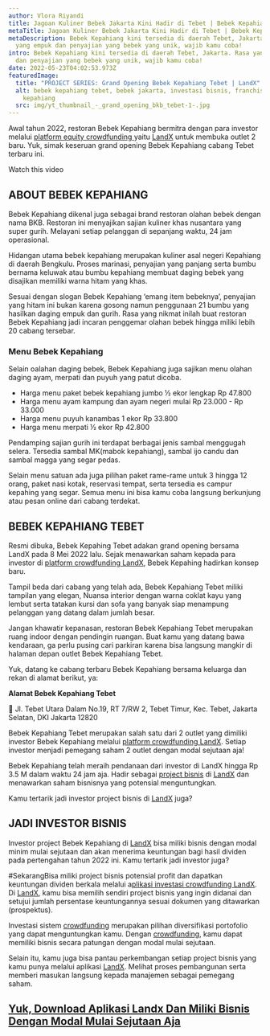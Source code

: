 ```yaml
---
author: Vlora Riyandi
title: Jagoan Kuliner Bebek Jakarta Kini Hadir di Tebet | Bebek Kepahiang
metaTitle: Jagoan Kuliner Bebek Jakarta Kini Hadir di Tebet | Bebek Kepahiang
metaDescription: Bebek Kepahiang kini tersedia di daerah Tebet, Jakarta. Rasa
  yang empuk dan penyajian yang bebek yang unik, wajib kamu coba!
intro: Bebek Kepahiang kini tersedia di daerah Tebet, Jakarta. Rasa yang empuk
  dan penyajian yang bebek yang unik, wajib kamu coba!
date: 2022-05-23T04:02:53.973Z
featuredImage:
  title: "PROJECT SERIES: Grand Opening Bebek Kepahiang Tebet | LandX"
  alt: bebek kepahiang tebet, bebek jakarta, investasi bisnis, franchise bebek
    kepahiang
  src: img/yt_thumbnail_-_grand_opening_bkb_tebet-1-.jpg
---
```

Awal tahun 2022, restoran Bebek Kepahiang bermitra dengan para investor melalui [platform equity crowdfunding ](https://landx.id/)yaitu [LandX](https://landx.id/) untuk membuka outlet 2 baru. Yuk, simak keseruan grand opening Bebek Kepahiang cabang Tebet terbaru ini.

Watch this video

## ABOUT BEBEK KEPAHIANG

Bebek Kepahiang dikenal juga sebagai brand restoran olahan bebek dengan nama BKB. Restoran ini menyajikan sajian kuliner khas nusantara yang super gurih. Melayani setiap pelanggan di sepanjang waktu, 24 jam operasional.

Hidangan utama bebek kepahiang merupakan kuliner asal negeri Kepahiang di daerah Bengkulu. Proses marinasi, penyajian yang panjang serta bumbu bernama keluwak atau bumbu kepahiang membuat daging bebek yang disajikan memiliki warna hitam yang khas. 

Sesuai dengan slogan Bebek Kepahiang ‘emang item bebeknya’, penyajian yang hitam ini bukan karena gosong namun penggunaan 21 bumbu yang hasilkan daging empuk dan gurih. Rasa yang nikmat inilah buat restoran Bebek Kepahiang jadi incaran penggemar olahan bebek hingga miliki lebih 20 cabang tersebar.

### Menu Bebek Kepahiang

Selain oalahan daging bebek, Bebek Kepahiang juga sajikan menu olahan daging ayam, merpati dan puyuh yang patut dicoba. 

* Harga menu paket bebek kepahiang jumbo ½ ekor lengkap Rp 47.800
* Harga menu ayam kampung dan ayam negeri mulai Rp 23.000 - Rp 33.000
* Harga menu puyuh kanambas 1 ekor Rp 33.800
* Harga menu merpati ½ ekor Rp 42.800

Pendamping sajian gurih ini terdapat berbagai jenis sambal menggugah selera. Tersedia sambal MK(mabok kepahiang), sambal ijo candu dan sambal magga yang segar pedas.

Selain menu satuan ada juga pilihan paket rame-rame untuk 3 hingga 12 orang, paket nasi kotak, reservasi tempat, serta tersedia es campur kepahing yang segar. Semua menu ini bisa kamu coba langsung berkunjung atau pesan online dari cabang terdekat.

## BEBEK KEPAHIANG TEBET

Resmi dibuka, Bebek Kepahing Tebet adakan grand opening bersama LandX pada 8 Mei 2022 lalu. Sejak menawarkan saham kepada para investor di [platform crowdfunding LandX](https://landx.id/), Bebek Kepahing hadirkan konsep baru.

Tampil beda dari cabang yang telah ada, Bebek Kepahiang Tebet miliki tampilan yang elegan, Nuansa interior dengan warna coklat kayu yang lembut serta tatakan kursi dan sofa yang banyak siap menampung pelanggan yang datang dalam jumlah besar.

Jangan khawatir kepanasan, restoran Bebek Kepahiang Tebet merupakan ruang indoor dengan pendingin ruangan. Buat kamu yang datang bawa kendaraan, ga perlu pusing cari parkiran karena bisa langsung mangkir di halaman depan outlet Bebek Kepahiang Tebet. 

Yuk, datang ke cabang terbaru Bebek Kepahiang bersama keluarga dan rekan di alamat berikut, ya:

**Alamat Bebek Kepahiang Tebet**

📍 Jl. Tebet Utara Dalam No.19, RT 7/RW 2, Tebet Timur, Kec. Tebet, Jakarta Selatan, DKI Jakarta 12820

Bebek Kepahiang Tebet merupakan salah satu dari 2 outlet yang dimiliki investor Bebek Kepahiang melalui [platform crowdfunding ](https://landx.id/)[LandX](https://landx.id/). Setiap investor menjadi pemegang saham 2 outlet dengan modal sejutaan aja!

Bebek Kepahiang telah meraih pendanaan dari investor di LandX hingga Rp 3.5 M dalam waktu 24 jam aja. Hadir sebagai [project bisnis](https://landx.id/) di [LandX](https://landx.id/) dan menawarkan saham bisnisnya yang potensial menguntungkan. 

Kamu tertarik jadi investor project bisnis di [LandX](https://landx.id/) juga?

## JADI INVESTOR BISNIS

Investor project Bebek Kepahiang di [LandX](https://landx.id/) bisa miliki bisnis dengan modal minim mulai sejutaan dan akan menerima keuntungan bagi hasil dividen pada pertengahan tahun 2022 ini. Kamu tertarik jadi investor juga?

\#SekarangBisa miliki project bisnis potensial profit dan dapatkan keuntungan dividen berkala melalui a[plikasi investasi crowdfunding LandX](https://landx.id/). Di [LandX](https://landx.id/), kamu bisa memilih sendiri project bisnis yang ingin didanai dan setujui jumlah persentase keuntungannya sesuai dokumen yang ditawarkan (prospektus).

Investasi sistem [crowdfunding](https://landx.id/) merupakan pilihan diversifikasi portofolio yang dapat menguntungkan kamu. Dengan [crowdfunding](https://landx.id/), kamu dapat memiliki bisnis secara patungan dengan modal mulai sejutaan.

Selain itu, kamu juga bisa pantau perkembangan setiap project bisnis yang kamu punya melalui aplikasi [LandX](https://landx.id/). Melihat proses pembangunan serta memberi masukan langsung kepada manajemen sebagai pemegang saham. 

## [Yuk, Download Aplikasi Landx Dan Miliki Bisnis Dengan Modal Mulai Sejutaan Aja](https://landx.id/)